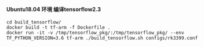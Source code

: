 #### Ubuntu18.04 环境 编译tensorflow2.3

```shell
cd build_tensorflow/
docker build -t tf-arm -f Dockerfile .
docker run -it -v /tmp/tensorflow_pkg/:/tmp/tensorflow_pkg/ --env TF_PYTHON_VERSION=3.6 tf-arm ./build_tensorflow.sh configs/rk3399.conf 
```

